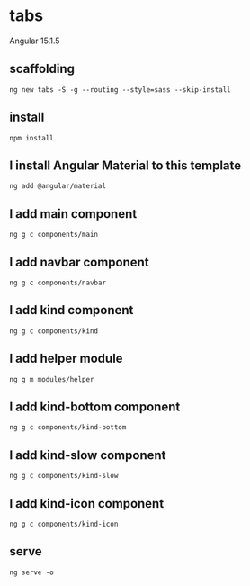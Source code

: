 # tabs

Angular 15.1.5

## scaffolding

```shell
ng new tabs -S -g --routing --style=sass --skip-install
```

## install

```shell
npm install
```

## I install Angular Material to this template

```shell
ng add @angular/material
```

## I add main component

```shell
ng g c components/main
```

## I add navbar component

```shell
ng g c components/navbar
```

## I add kind component

```shell
ng g c components/kind
```

## I add helper module

```shell
ng g m modules/helper
```

## I add kind-bottom component

```shell
ng g c components/kind-bottom
```

## I add kind-slow component

```shell
ng g c components/kind-slow
```

## I add kind-icon component

```shell
ng g c components/kind-icon
```

## serve

```shell
ng serve -o
```
